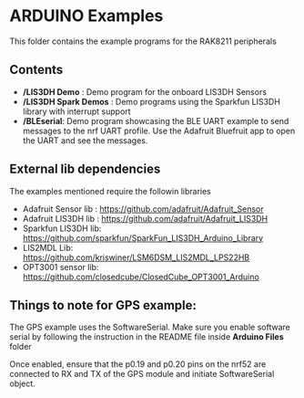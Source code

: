 ARDUINO Examples
====================

This folder contains the example programs for the RAK8211 peripherals

Contents
----------
* **/LIS3DH Demo** : Demo program for the onboard LIS3DH Sensors
* **/LIS3DH Spark Demos** : Demo programs using the Sparkfun LIS3DH library with interrupt support
* **/BLEserial**: Demo program showcasing the BLE UART example to send messages to the nrf UART profile. Use the Adafruit Bluefruit app to open the UART and see the messages.

External lib dependencies
-----

The examples mentioned require the followin libraries

* Adafruit Sensor lib : https://github.com/adafruit/Adafruit_Sensor
* Adafruit LIS3DH lib : https://github.com/adafruit/Adafruit_LIS3DH
* Sparkfun LIS3DH lib: https://github.com/sparkfun/SparkFun_LIS3DH_Arduino_Library
* LIS2MDL Lib: https://github.com/kriswiner/LSM6DSM_LIS2MDL_LPS22HB
* OPT3001 sensor lib: https://github.com/closedcube/ClosedCube_OPT3001_Arduino


Things to note for GPS example:
-------

The GPS example uses the SoftwareSerial. Make sure you enable software serial by following the instruction in the README file inside **Arduino Files** folder

Once enabled, ensure that the p0.19 and p0.20 pins on the nrf52 are connected to RX and TX of the GPS module and initiate SoftwareSerial object.
